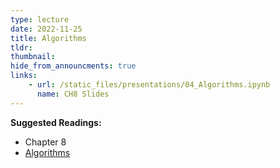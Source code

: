 ```yaml
---
type: lecture
date: 2022-11-25
title: Algorithms
tldr: 
thumbnail: 
hide_from_announcments: true
links: 
    - url: /static_files/presentations/04_Algorithms.ipynb
      name: CH8 Slides 
---
```

**Suggested Readings:**
- Chapter 8
- [Algorithms](https://github.com/phonchi/nsysu-math105A/blob/master/static_files/presentations/04_Algorithms.ipynb)
